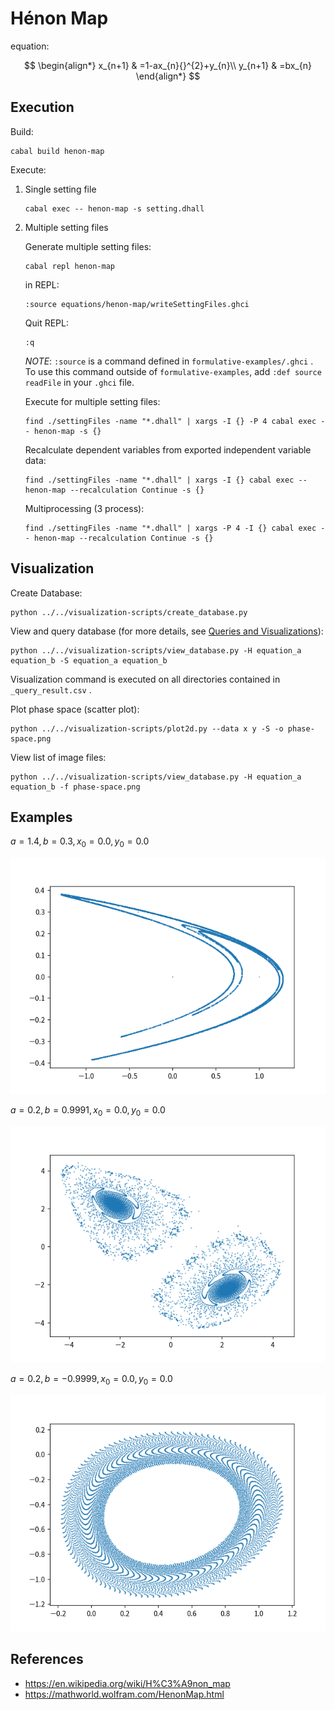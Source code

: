 # Hénon Map

equation:

$$
\begin{align*}
x_{n+1} & =1-ax_{n}{}^{2}+y_{n}\\
y_{n+1} & =bx_{n}
\end{align*}
$$

## Execution

Build:

```
cabal build henon-map
```

Execute:

1. Single setting file

   ```
   cabal exec -- henon-map -s setting.dhall
   ```

1. Multiple setting files

   Generate multiple setting files:

   ```
   cabal repl henon-map
   ```

   in REPL:

   ```
   :source equations/henon-map/writeSettingFiles.ghci
   ```

   Quit REPL:

   ```
   :q
   ```

   _NOTE_: `:source` is a command defined in `formulative-examples/.ghci` . To use this command outside of `formulative-examples`, add `:def source readFile` in your `.ghci` file.

   Execute for multiple setting files:

   ```
   find ./settingFiles -name "*.dhall" | xargs -I {} -P 4 cabal exec -- henon-map -s {}
   ```

   Recalculate dependent variables from exported independent variable data:

   ```
   find ./settingFiles -name "*.dhall" | xargs -I {} cabal exec -- henon-map --recalculation Continue -s {}
   ```

   Multiprocessing (3 process):

   ```
   find ./settingFiles -name "*.dhall" | xargs -P 4 -I {} cabal exec -- henon-map --recalculation Continue -s {}
   ```

## Visualization

Create Database:

```
python ../../visualization-scripts/create_database.py
```

View and query database (for more details, see [Queries and Visualizations](../../visualization-scripts/README.md)):

```
python ../../visualization-scripts/view_database.py -H equation_a equation_b -S equation_a equation_b
```

Visualization command is executed on all directories contained in `_query_result.csv` .

Plot phase space (scatter plot):

```
python ../../visualization-scripts/plot2d.py --data x y -S -o phase-space.png
```

View list of image files:

```
python ../../visualization-scripts/view_database.py -H equation_a equation_b -f phase-space.png
```

## Examples

$a = 1.4, b = 0.3, x_0 = 0.0, y_0 = 0.0$

![](media/phase-space1.png)

$a = 0.2, b = 0.9991, x_0 = 0.0, y_0 = 0.0$

![](media/phase-space2.png)

$a = 0.2, b = -0.9999, x_0 = 0.0, y_0 = 0.0$

![](media/phase-space3.png)

## References

- https://en.wikipedia.org/wiki/H%C3%A9non_map
- https://mathworld.wolfram.com/HenonMap.html
